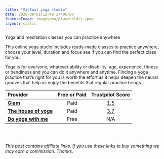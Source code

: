```yaml
---
title: "Virtual yoga studio"
date: 2020-09-01T12:49:27+06:00
featureImage: images/ma/placeholder.jpeg
layout: static
---
```


Yoga and meditation classes you can practice anywhere

This online yoga studio includes ready-made classes to practice anywhere, choose your level, duration and focus see if you can find the perfect class for you.

Yoga is for everyone, whatever ability or disability, age, experience, fitness or bendiness and you can do it anywhere and anytime. Finding a yoga practice that’s right for you is worth the effort as it helps deepen the neural grooves that help us enjoy the benefits that regular practice brings.

| Provider      | Free or Paid  |  Trustpilot Score  |
| :-----------          | :--------------:      |  :--------------:         |
| [**Giam**](https://www.gaiam.com/pages/yoga-studio-app) | Paid | [1.5](https://uk.trustpilot.com/review/www.gaiam.com) | 
| [**The house of yoga**](https://thehouseofyoga.co.uk/online-yoga-classes/) | Paid | [3.7](https://uk.trustpilot.com/review/www.thehouseofyoga.co.uk) | 
| [**Do yoga with me**](https://www.doyogawithme.com/) | Free | N/A
  

<br/><br/>

*This post contains affiliate links. If you use these links to buy something we may
earn a commission. Thanks.*






